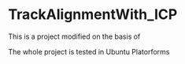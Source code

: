 # TrackAlignmentWith_ICP
This is a project modified on the basis of 

The whole project is tested in Ubuntu Platorforms
